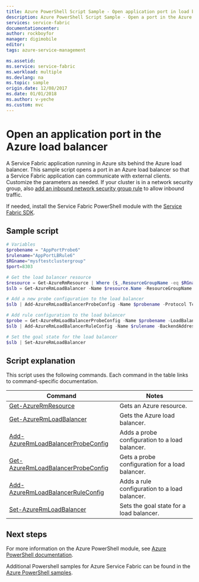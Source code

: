 ```yaml
---
title: Azure PowerShell Script Sample - Open application port in load balancer| Azure
description: Azure PowerShell Script Sample - Open a port in the Azure load balancer for a Service Fabric application.
services: service-fabric
documentationcenter: 
author: rockboyfor
manager: digimobile
editor: 
tags: azure-service-management

ms.assetid: 
ms.service: service-fabric
ms.workload: multiple
ms.devlang: na
ms.topic: sample
origin.date: 12/08/2017
ms.date: 01/01/2018
ms.author: v-yeche
ms.custom: mvc
---
```


# Open an application port in the Azure load balancer

A Service Fabric application running in Azure sits behind the Azure load balancer. This sample script opens a port in an Azure load balancer so that a Service Fabric application can communicate with external clients. Customize the parameters as needed. If your cluster is in a network security group, also [add an inbound network security group rule](service-fabric-powershell-add-nsg-rule.md) to allow inbound traffic.

If needed, install the Service Fabric PowerShell module with the [Service Fabric SDK](../service-fabric-get-started.md). 

## Sample script

```powershell
﻿# Variables
$probename = "AppPortProbe6"
$rulename="AppPortLBRule6"
$RGname="mysftestclustergroup"
$port=8303

# Get the load balancer resource
$resource = Get-AzureRmResource | Where {$_.ResourceGroupName -eq $RGname -and $_.ResourceType -eq "Microsoft.Network/loadBalancers"} 
$slb = Get-AzureRmLoadBalancer -Name $resource.Name -ResourceGroupName $RGname

# Add a new probe configuration to the load balancer
$slb | Add-AzureRmLoadBalancerProbeConfig -Name $probename -Protocol Tcp -Port $port -IntervalInSeconds 15 -ProbeCount 2

# Add rule configuration to the load balancer
$probe = Get-AzureRmLoadBalancerProbeConfig -Name $probename -LoadBalancer $slb
$slb | Add-AzureRmLoadBalancerRuleConfig -Name $rulename -BackendAddressPool $slb.BackendAddressPools[0] -FrontendIpConfiguration $slb.FrontendIpConfigurations[0] -Probe $probe -Protocol Tcp -FrontendPort $port -BackendPort $port

# Set the goal state for the load balancer
$slb | Set-AzureRmLoadBalancer

```

## Script explanation

This script uses the following commands. Each command in the table links to command-specific documentation.

| Command | Notes |
|---|---|
| [Get-AzureRmResource](https://docs.microsoft.com/powershell/module/azurerm.resources/get-azurermresource) | Gets an Azure resource.  |
| [Get-AzureRmLoadBalancer](https://docs.microsoft.com/powershell/module/azurerm.network/get-azurermloadbalancer) | Gets the Azure load balancer. |
| [Add-AzureRmLoadBalancerProbeConfig](https://docs.microsoft.com/powershell/module/azurerm.network/add-azurermloadbalancerprobeconfig) | Adds a probe configuration to a load balancer.|
| [Get-AzureRmLoadBalancerProbeConfig](https://docs.microsoft.com/powershell/module/azurerm.network/get-azurermloadbalancerprobeconfig) | Gets a probe configuration for a load balancer. |
| [Add-AzureRmLoadBalancerRuleConfig](https://docs.microsoft.com/powershell/module/azurerm.network/add-azurermloadbalancerruleconfig) | Adds a rule configuration to a load balancer. |
| [Set-AzureRmLoadBalancer](https://docs.microsoft.com/powershell/module/azurerm.network/set-azurermloadbalancer) | Sets the goal state for a load balancer. |

## Next steps

For more information on the Azure PowerShell module, see [Azure PowerShell documentation](https://docs.microsoft.com/powershell/azure/overview).

Additional Powershell samples for Azure Service Fabric can be found in the [Azure PowerShell samples](../service-fabric-powershell-samples.md).

<!--Update_Description: update meta properties, update link -->